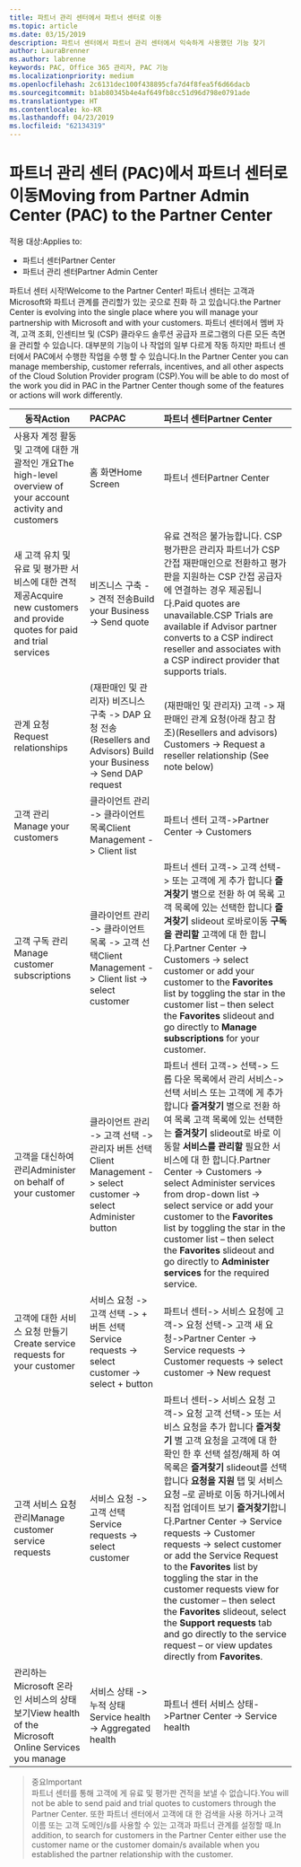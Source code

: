 ```yaml
---
title: 파트너 관리 센터에서 파트너 센터로 이동
ms.topic: article
ms.date: 03/15/2019
description: 파트너 센터에서 파트너 관리 센터에서 익숙하게 사용했던 기능 찾기
author: LauraBrenner
ms.author: labrenne
keywords: PAC, Office 365 관리자, PAC 기능
ms.localizationpriority: medium
ms.openlocfilehash: 2c6131dec100f438895cfa7d4f8fea5f6d66dacb
ms.sourcegitcommit: b1ab80345b4e4af649fb8cc51d96d798e0791ade
ms.translationtype: HT
ms.contentlocale: ko-KR
ms.lasthandoff: 04/23/2019
ms.locfileid: "62134319"
---
```

# <a name="moving-from-partner-admin-center-pac-to-the-partner-center"></a><span data-ttu-id="d9d22-104">파트너 관리 센터 (PAC)에서 파트너 센터로 이동</span><span class="sxs-lookup"><span data-stu-id="d9d22-104">Moving from Partner Admin Center (PAC) to the Partner Center</span></span>

<span data-ttu-id="d9d22-105">적용 대상:</span><span class="sxs-lookup"><span data-stu-id="d9d22-105">Applies to:</span></span>
- <span data-ttu-id="d9d22-106">파트너 센터</span><span class="sxs-lookup"><span data-stu-id="d9d22-106">Partner Center</span></span>
- <span data-ttu-id="d9d22-107">파트너 관리 센터</span><span class="sxs-lookup"><span data-stu-id="d9d22-107">Partner Admin Center</span></span>

<span data-ttu-id="d9d22-108">파트너 센터 시작!</span><span class="sxs-lookup"><span data-stu-id="d9d22-108">Welcome to the Partner Center!</span></span> <span data-ttu-id="d9d22-109">파트너 센터는 고객과 Microsoft와 파트너 관계를 관리할가 있는 곳으로 진화 하 고 있습니다.</span><span class="sxs-lookup"><span data-stu-id="d9d22-109">the Partner Center is evolving into the single place where you will manage your partnership with Microsoft and with your customers.</span></span> <span data-ttu-id="d9d22-110">파트너 센터에서 멤버 자격, 고객 조회, 인센티브 및 (CSP) 클라우드 솔루션 공급자 프로그램의 다른 모든 측면을 관리할 수 있습니다. 대부분의 기능이 나 작업의 일부 다르게 작동 하지만 파트너 센터에서 PAC에서 수행한 작업을 수행 할 수 있습니다.</span><span class="sxs-lookup"><span data-stu-id="d9d22-110">In the Partner Center you can manage membership, customer referrals, incentives, and all other aspects of the Cloud Solution Provider program (CSP).You will be able to do most of the work you did in PAC in the Partner Center though some of the features or actions will work differently.</span></span> 


|<span data-ttu-id="d9d22-111">**동작**</span><span class="sxs-lookup"><span data-stu-id="d9d22-111">**Action**</span></span>   |<span data-ttu-id="d9d22-112">**PAC**</span><span class="sxs-lookup"><span data-stu-id="d9d22-112">**PAC**</span></span>   |<span data-ttu-id="d9d22-113">**파트너 센터**</span><span class="sxs-lookup"><span data-stu-id="d9d22-113">**Partner Center**</span></span>   |
|--------------|:--------------|:---------------|
|<span data-ttu-id="d9d22-114">사용자 계정 활동 및 고객에 대한 개괄적인 개요</span><span class="sxs-lookup"><span data-stu-id="d9d22-114">The high-level overview of your account activity and customers</span></span>|<span data-ttu-id="d9d22-115">홈 화면</span><span class="sxs-lookup"><span data-stu-id="d9d22-115">Home Screen</span></span>|<span data-ttu-id="d9d22-116">파트너 센터</span><span class="sxs-lookup"><span data-stu-id="d9d22-116">Partner Center</span></span>|
|<span data-ttu-id="d9d22-117">새 고객 유치 및 유료 및 평가판 서비스에 대한 견적 제공</span><span class="sxs-lookup"><span data-stu-id="d9d22-117">Acquire new customers and provide quotes for paid and trial services</span></span>|<span data-ttu-id="d9d22-118">비즈니스 구축 -> 견적 전송</span><span class="sxs-lookup"><span data-stu-id="d9d22-118">Build your Business -> Send quote</span></span>|<span data-ttu-id="d9d22-119">유료 견적은 불가능합니다. CSP 평가판은 관리자 파트너가 CSP 간접 재판매인으로 전환하고 평가판을 지원하는 CSP 간접 공급자에 연결하는 경우 제공됩니다.</span><span class="sxs-lookup"><span data-stu-id="d9d22-119">Paid quotes are unavailable.CSP Trials are available if Advisor partner converts to a CSP indirect reseller and associates with a CSP indirect provider that supports trials.</span></span> |
|<span data-ttu-id="d9d22-120">관계 요청</span><span class="sxs-lookup"><span data-stu-id="d9d22-120">Request relationships</span></span>|<span data-ttu-id="d9d22-121">(재판매인 및 관리자) 비즈니스 구축 -> DAP 요청 전송</span><span class="sxs-lookup"><span data-stu-id="d9d22-121">(Resellers and Advisors) Build your Business -> Send DAP request</span></span>|<span data-ttu-id="d9d22-122">(재판매인 및 관리자) 고객 -> 재판매인 관계 요청(아래 참고 참조)</span><span class="sxs-lookup"><span data-stu-id="d9d22-122">(Resellers and advisors) Customers -> Request a reseller relationship (See note below)</span></span>|
|<span data-ttu-id="d9d22-123">고객 관리</span><span class="sxs-lookup"><span data-stu-id="d9d22-123">Manage your customers</span></span>|<span data-ttu-id="d9d22-124">클라이언트 관리 -> 클라이언트 목록</span><span class="sxs-lookup"><span data-stu-id="d9d22-124">Client Management -> Client list</span></span>|<span data-ttu-id="d9d22-125">파트너 센터 고객-></span><span class="sxs-lookup"><span data-stu-id="d9d22-125">Partner Center -> Customers</span></span>|
|<span data-ttu-id="d9d22-126">고객 구독 관리</span><span class="sxs-lookup"><span data-stu-id="d9d22-126">Manage customer subscriptions</span></span>|<span data-ttu-id="d9d22-127">클라이언트 관리 -> 클라이언트 목록 -> 고객 선택</span><span class="sxs-lookup"><span data-stu-id="d9d22-127">Client Management -> Client list -> select customer</span></span>|<span data-ttu-id="d9d22-128">파트너 센터 고객-> 고객 선택-> 또는 고객에 게 추가 합니다 **즐겨찾기** 별으로 전환 하 여 목록 고객 목록에 있는 선택한 합니다 **즐겨찾기** slideout 로바로이동 **구독을 관리할** 고객에 대 한 합니다.</span><span class="sxs-lookup"><span data-stu-id="d9d22-128">Partner Center -> Customers -> select customer or add your customer to the **Favorites** list by toggling the star in the customer list – then select the **Favorites** slideout and go directly to **Manage subscriptions** for your customer.</span></span>|
|<span data-ttu-id="d9d22-129">고객을 대신하여 관리</span><span class="sxs-lookup"><span data-stu-id="d9d22-129">Administer on behalf of your customer</span></span>|<span data-ttu-id="d9d22-130">클라이언트 관리 -> 고객 선택 -> 관리자 버튼 선택</span><span class="sxs-lookup"><span data-stu-id="d9d22-130">Client Management -> select customer -> select Administer button</span></span>|<span data-ttu-id="d9d22-131">파트너 센터 고객-> 선택-> 드롭 다운 목록에서 관리 서비스-> 선택 서비스 또는 고객에 게 추가 합니다 **즐겨찾기** 별으로 전환 하 여 목록 고객 목록에 있는 선택한는 **즐겨찾기**  slideout로 바로 이동할 **서비스를 관리할** 필요한 서비스에 대 한 합니다.</span><span class="sxs-lookup"><span data-stu-id="d9d22-131">Partner Center -> Customers -> select Administer services from drop-down list -> select service or add your customer to the **Favorites** list by toggling the star in the customer list – then select the **Favorites** slideout and go directly to **Administer services** for the required service.</span></span>|
|<span data-ttu-id="d9d22-132">고객에 대한 서비스 요청 만들기</span><span class="sxs-lookup"><span data-stu-id="d9d22-132">Create service requests for your customer</span></span>|<span data-ttu-id="d9d22-133">서비스 요청 -> 고객 선택 -> + 버튼 선택</span><span class="sxs-lookup"><span data-stu-id="d9d22-133">Service requests -> select customer -> select + button</span></span> | <span data-ttu-id="d9d22-134">파트너 센터-> 서비스 요청에 고객-> 요청 선택-> 고객 새 요청-></span><span class="sxs-lookup"><span data-stu-id="d9d22-134">Partner Center -> Service requests -> Customer requests -> select customer -> New request</span></span>|
|<span data-ttu-id="d9d22-135">고객 서비스 요청 관리</span><span class="sxs-lookup"><span data-stu-id="d9d22-135">Manage customer service requests</span></span>| <span data-ttu-id="d9d22-136">서비스 요청 -> 고객 선택</span><span class="sxs-lookup"><span data-stu-id="d9d22-136">Service requests -> select customer</span></span>|<span data-ttu-id="d9d22-137">파트너 센터-> 서비스 요청 고객-> 요청 고객 선택-> 또는 서비스 요청을 추가 합니다 **즐겨찾기** 별 고객 요청을 고객에 대 한 확인 한 후 선택 설정/해제 하 여 목록은  **즐겨찾기** slideout를 선택 합니다 **요청을 지원** 탭 및 서비스 요청 –로 곧바로 이동 하거나에서 직접 업데이트 보기 **즐겨찾기**합니다.</span><span class="sxs-lookup"><span data-stu-id="d9d22-137">Partner Center -> Service requests -> Customer requests -> select customer or add the Service Request to the **Favorites** list by toggling the star in the customer requests view for the customer – then select the **Favorites** slideout, select the **Support requests** tab and go directly to the service request – or view updates directly from **Favorites**.</span></span>|
|<span data-ttu-id="d9d22-138">관리하는 Microsoft 온라인 서비스의 상태 보기</span><span class="sxs-lookup"><span data-stu-id="d9d22-138">View health of the Microsoft Online Services you manage</span></span>|<span data-ttu-id="d9d22-139">서비스 상태 -> 누적 상태</span><span class="sxs-lookup"><span data-stu-id="d9d22-139">Service health -> Aggregated health</span></span>|<span data-ttu-id="d9d22-140">파트너 센터 서비스 상태-></span><span class="sxs-lookup"><span data-stu-id="d9d22-140">Partner Center -> Service health</span></span>|

><span data-ttu-id="d9d22-141">중요</span><span class="sxs-lookup"><span data-stu-id="d9d22-141">Important</span></span><br>
<span data-ttu-id="d9d22-142">파트너 센터를 통해 고객에 게 유료 및 평가판 견적을 보낼 수 없습니다.</span><span class="sxs-lookup"><span data-stu-id="d9d22-142">You will not be able to send paid and trial quotes to customers through the Partner Center.</span></span> <span data-ttu-id="d9d22-143">또한 파트너 센터에서 고객에 대 한 검색을 사용 하거나 고객 이름 또는 고객 도메인/s를 사용할 수 있는 고객과 파트너 관계를 설정할 때.</span><span class="sxs-lookup"><span data-stu-id="d9d22-143">In addition, to search for customers in the Partner Center either use the customer name or the customer domain/s available when you established the partner relationship with the customer.</span></span>